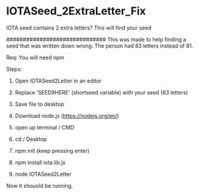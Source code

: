 # IOTASeed_2ExtraLetter_Fix
IOTA seed contains 2 extra letters? This will find your seed

##############################
This was made to help finding a seed that was written down wrong. The person had 83 letters instead of 81.

Req: You will need npm

Steps:
1. Open IOTASeed2Letter in an editor
2. Replace 'SEED9HERE' (shortseed variable) with your seed (83 letters)
3. Save file to desktop

4. Download node.js (https://nodejs.org/en/)
5. open up terminal / CMD
6. cd / Desktop
7. npm init (keep pressing enter)
8. npm install iota.lib.js
9. node IOTASeed2Letter

Now it shouold be running.
